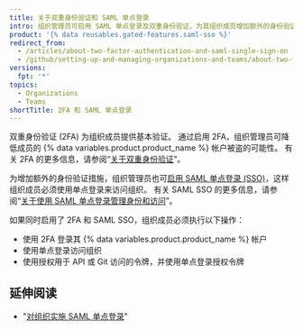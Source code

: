 ```yaml
---
title: 关于双重身份验证和 SAML 单点登录
intro: 组织管理员可启用 SAML 单点登录及双重身份验证，为其组织成员增加额外的身份验证措施。
product: '{% data reusables.gated-features.saml-sso %}'
redirect_from:
  - /articles/about-two-factor-authentication-and-saml-single-sign-on
  - /github/setting-up-and-managing-organizations-and-teams/about-two-factor-authentication-and-saml-single-sign-on
versions:
  fpt: '*'
topics:
  - Organizations
  - Teams
shortTitle: 2FA 和 SAML 单点登录
---
```


双重身份验证 (2FA) 为组织成员提供基本验证。 通过启用 2FA，组织管理员可降低成员的 {% data variables.product.product_name %} 帐户被盗的可能性。 有关 2FA 的更多信息，请参阅“[关于双重身份验证](/articles/about-two-factor-authentication)”。

为增加额外的身份验证措施，组织管理员也可[启用 SAML 单点登录 (SSO)](/articles/enabling-and-testing-saml-single-sign-on-for-your-organization)，这样组织成员必须使用单点登录来访问组织。 有关 SAML SSO 的更多信息，请参阅“[关于使用 SAML 单点登录管理身份和访问](/articles/about-identity-and-access-management-with-saml-single-sign-on)”。

如果同时启用了 2FA 和 SAML SSO，组织成员必须执行以下操作：
- 使用 2FA 登录其 {% data variables.product.product_name %} 帐户
- 使用单点登录访问组织
- 使用授权用于 API 或 Git 访问的令牌，并使用单点登录授权令牌

## 延伸阅读

- "[对组织实施 SAML 单点登录](/articles/enforcing-saml-single-sign-on-for-your-organization)"
